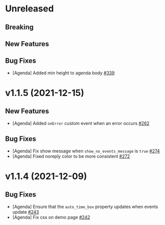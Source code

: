 # Unreleased

## Breaking

## New Features

## Bug Fixes

- [Agenda] Added min height to agenda body [#339](https://github.com/nylas/components/pull/339)

# v1.1.5 (2021-12-15)

## New Features

- [Agenda] Added `onError` custom event when an error occurs [#262](https://github.com/nylas/components/pull/262)

## Bug Fixes

- [Agenda] Fix show message when `show_no_events_message` is `true` [#274](https://github.com/nylas/components/pull/274)
- [Agenda] Fixed noreply color to be more consistent [#272](https://github.com/nylas/components/pull/272)

# v1.1.4 (2021-12-09)

## Bug Fixes

- [Agenda] Ensure that the `auto_time_box` property updates when events update [#243](https://github.com/nylas/components/pull/243)
- [Agenda] Fix css on demo page [#242](https://github.com/nylas/components/pull/242)

